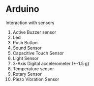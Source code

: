 # Arduino
Interaction with sensors

1.  Active Buzzer sensor
2.  Led
3.  Push Button
4.  Sound Sensor
5.  Capacitive Touch Sensor
6.  Light Sensor 
7.  3-Axis Digital accelerometer (+-1.5 g)
8.  Temperature sensor
9.  Rotary Sensor
10. Piezo Vibration Sensor
